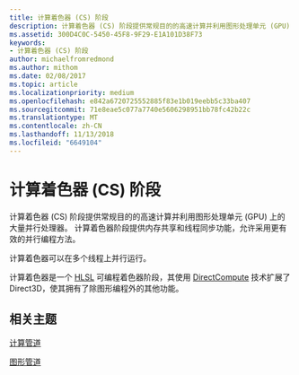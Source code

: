 ```yaml
---
title: 计算着色器 (CS) 阶段
description: 计算着色器 (CS) 阶段提供常规目的的高速计算并利用图形处理单元 (GPU) 上的大量并行处理器。
ms.assetid: 300D4C0C-5450-45F8-9F29-E1A101D38F73
keywords:
- 计算着色器 (CS) 阶段
author: michaelfromredmond
ms.author: mithom
ms.date: 02/08/2017
ms.topic: article
ms.localizationpriority: medium
ms.openlocfilehash: e842a6720725552885f83e1b019eebb5c33ba407
ms.sourcegitcommit: 71e8eae5c077a7740e5606298951bb78fc42b22c
ms.translationtype: MT
ms.contentlocale: zh-CN
ms.lasthandoff: 11/13/2018
ms.locfileid: "6649104"
---
```

# <a name="compute-shader-cs-stage"></a>计算着色器 (CS) 阶段


计算着色器 (CS) 阶段提供常规目的的高速计算并利用图形处理单元 (GPU) 上的大量并行处理器。 计算着色器阶段提供内存共享和线程同步功能，允许采用更有效的并行编程方法。

计算着色器可以在多个线程上并行运行。

计算着色器是一个 [HLSL](https://msdn.microsoft.com/library/windows/desktop/bb509561) 可编程着色器阶段，其使用 [DirectCompute](http://go.microsoft.com/fwlink/p/?linkid=209544) 技术扩展了 Direct3D，使其拥有了除图形编程外的其他功能。

## <a name="span-idrelated-topicsspanrelated-topics"></a><span id="related-topics"></span>相关主题


[计算管道](compute-pipeline.md)

[图形管道](graphics-pipeline.md)

 

 




